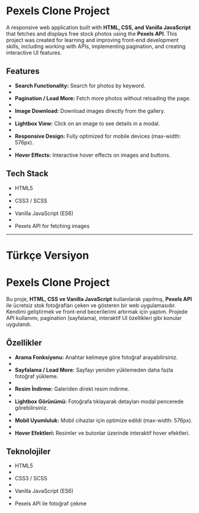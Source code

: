 # Pexels Clone Project

A responsive web application built with **HTML, CSS, and Vanilla JavaScript** that fetches and displays free stock photos using the **Pexels API**. This project was created for learning and improving front-end development skills, including working with APIs, implementing pagination, and creating interactive UI features.

## Features

- **Search Functionality:** Search for photos by keyword.
- 
- **Pagination / Load More:** Fetch more photos without reloading the page.
- 
- **Image Download:** Download images directly from the gallery.
- 
- **Lightbox View:** Click on an image to see details in a modal.
- 
- **Responsive Design:** Fully optimized for mobile devices (max-width: 576px).
- 
- **Hover Effects:** Interactive hover effects on images and buttons.

## Tech Stack

- HTML5
- 
- CSS3 / SCSS
- 
- Vanilla JavaScript (ES6)
- 
- Pexels API for fetching images





-----------------------

# Türkçe Versiyon

# Pexels Clone Project

Bu proje, **HTML, CSS ve Vanilla JavaScript** kullanılarak yapılmış, **Pexels API** ile ücretsiz stok fotoğrafları çeken ve gösteren bir web uygulamasıdır. Kendimi geliştirmek ve front-end becerilerimi artırmak için yaptım. Projede API kullanımı, pagination (sayfalama), interaktif UI özellikleri gibi konular uygulandı.

## Özellikler

- **Arama Fonksiyonu:** Anahtar kelimeye göre fotoğraf arayabilirsiniz.
- 
- **Sayfalama / Load More:** Sayfayı yeniden yüklemeden daha fazla fotoğraf yükleme.
- 
- **Resim İndirme:** Galeriden direkt resim indirme.
- 
- **Lightbox Görünümü:** Fotoğrafa tıklayarak detayları modal pencerede görebilirsiniz.
- 
- **Mobil Uyumluluk:** Mobil cihazlar için optimize edildi (max-width: 576px).
- 
- **Hover Efektleri:** Resimler ve butonlar üzerinde interaktif hover efektleri.

## Teknolojiler

- HTML5
- 
- CSS3 / SCSS
- 
- Vanilla JavaScript (ES6)
- 
- Pexels API ile fotoğraf çekme






